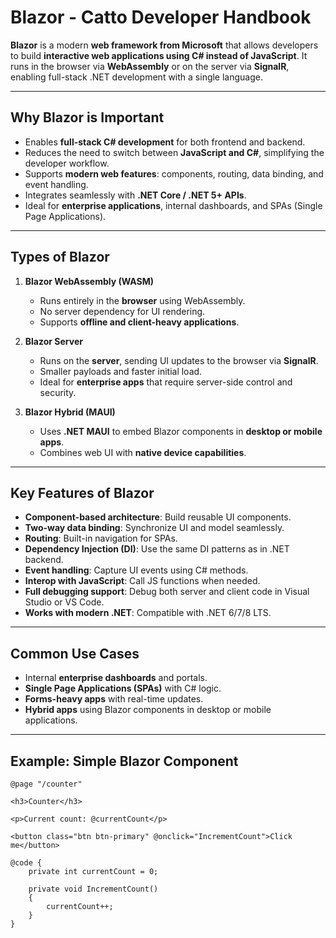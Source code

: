 # Blazor - Catto Developer Handbook

**Blazor** is a modern **web framework from Microsoft** that allows developers to build **interactive web applications using C# instead of JavaScript**. It runs in the browser via **WebAssembly** or on the server via **SignalR**, enabling full-stack .NET development with a single language.

---

## Why Blazor is Important

- Enables **full-stack C# development** for both frontend and backend.  
- Reduces the need to switch between **JavaScript and C#**, simplifying the developer workflow.  
- Supports **modern web features**: components, routing, data binding, and event handling.  
- Integrates seamlessly with **.NET Core / .NET 5+ APIs**.  
- Ideal for **enterprise applications**, internal dashboards, and SPAs (Single Page Applications).  

---

## Types of Blazor

1. **Blazor WebAssembly (WASM)**
   - Runs entirely in the **browser** using WebAssembly.  
   - No server dependency for UI rendering.  
   - Supports **offline and client-heavy applications**.  

2. **Blazor Server**
   - Runs on the **server**, sending UI updates to the browser via **SignalR**.  
   - Smaller payloads and faster initial load.  
   - Ideal for **enterprise apps** that require server-side control and security.  

3. **Blazor Hybrid (MAUI)**
   - Uses **.NET MAUI** to embed Blazor components in **desktop or mobile apps**.  
   - Combines web UI with **native device capabilities**.  

---

## Key Features of Blazor

- **Component-based architecture**: Build reusable UI components.  
- **Two-way data binding**: Synchronize UI and model seamlessly.  
- **Routing**: Built-in navigation for SPAs.  
- **Dependency Injection (DI)**: Use the same DI patterns as in .NET backend.  
- **Event handling**: Capture UI events using C# methods.  
- **Interop with JavaScript**: Call JS functions when needed.  
- **Full debugging support**: Debug both server and client code in Visual Studio or VS Code.  
- **Works with modern .NET**: Compatible with .NET 6/7/8 LTS.  

---

## Common Use Cases

- Internal **enterprise dashboards** and portals.  
- **Single Page Applications (SPAs)** with C# logic.  
- **Forms-heavy apps** with real-time updates.  
- **Hybrid apps** using Blazor components in desktop or mobile applications.  

---

## Example: Simple Blazor Component

```razor
@page "/counter"

<h3>Counter</h3>

<p>Current count: @currentCount</p>

<button class="btn btn-primary" @onclick="IncrementCount">Click me</button>

@code {
    private int currentCount = 0;

    private void IncrementCount()
    {
        currentCount++;
    }
}
```